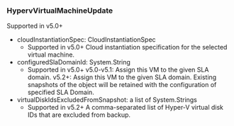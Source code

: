 ### HypervVirtualMachineUpdate
Supported in v5.0+

- cloudInstantiationSpec: CloudInstantiationSpec
  - Supported in v5.0+
  Cloud instantiation specification for the selected virtual machine.
- configuredSlaDomainId: System.String
  - Supported in v5.0+
  v5.0-v5.1: Assign this VM to the given SLA domain.
  v5.2+: Assign this VM to the given SLA domain. Existing snapshots of the object will be retained with the configuration of specified SLA Domain.
- virtualDiskIdsExcludedFromSnapshot: a list of System.Strings
  - Supported in v5.2+
  A comma-separated list of Hyper-V virtual disk IDs that are excluded from backup.
